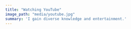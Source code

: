 ```yaml
---
title: "Watching YouTube"
image_path: "media/youtube.jpg"
summary: 'I gain diverse knowledge and entertainment.'
---
```


